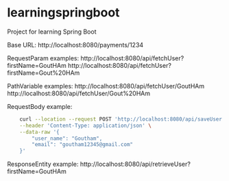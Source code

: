 # learningspringboot
Project for learning Spring Boot

Base URL: http://localhost:8080/payments/1234

RequestParam examples:
http://localhost:8080/api/fetchUser?firstName=GoutHAm
http://localhost:8080/api/fetchUser?firstName=Gout%20HAm

PathVariable examples:
http://localhost:8080/api/fetchUser/GoutHAm
http://localhost:8080/api/fetchUser/Gout%20HAm

RequestBody example:

```sh
    curl --location --request POST 'http://localhost:8080/api/saveUser' \
    --header 'Content-Type: application/json' \
    --data-raw '{
        "user_name": "Goutham",
        "email": "goutham12345@gmail.com"
    }'
```

ResponseEntity example:
http://localhost:8080/api/retrieveUser?firstName=GoutHAm